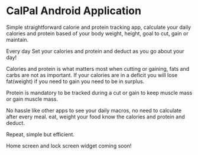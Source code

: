 # CalPal Android Application

Simple straightforward calorie and protein tracking app, calculate your daily calories and protein based of your body weight, height, goal to cut, gain or maintain.

Every day Set your calories and protein and deduct as you go about your day!

Calories and protein is what matters most when cutting or gaining, fats and carbs are not as important. If your calories are in a deficit you will lose fat(weight) if you need to gain you need to be in surplus.

Protein is mandatory to be tracked during a cut or gain to keep muscle mass or gain muscle mass.

No hassle like other apps to see your daily macros, no need to calculate after every meal. eat, weight your food know the calories and protein and deduct.

Repeat, simple but efficient.

Home screen and lock screen widget coming soon!
